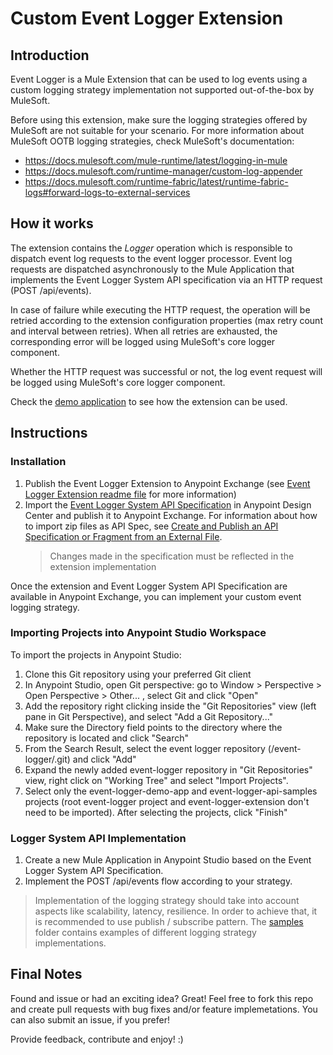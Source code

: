 # Custom Event Logger Extension

## Introduction

Event Logger is a Mule Extension that can be used to log events using a custom logging strategy implementation not supported out-of-the-box by MuleSoft.

Before using this extension, make sure the logging strategies offered by MuleSoft are not suitable for your scenario. For more information about MuleSoft OOTB logging strategies, check MuleSoft's documentation:

 - https://docs.mulesoft.com/mule-runtime/latest/logging-in-mule
 - https://docs.mulesoft.com/runtime-manager/custom-log-appender
 - https://docs.mulesoft.com/runtime-fabric/latest/runtime-fabric-logs#forward-logs-to-external-services

## How it works

The extension contains the *Logger* operation which is responsible to dispatch event log requests to the event logger processor. Event log requests are dispatched asynchronously to the Mule Application that implements the Event Logger System API specification via an HTTP request (POST /api/events).

In case of failure while executing the HTTP request, the operation will be retried according to the extension configuration properties (max retry count and interval between retries). When all retries are exhausted, the corresponding error will be logged using MuleSoft's core logger component.

Whether the HTTP request was successful or not, the log event request will be logged using MuleSoft's core logger component.

Check the [demo application](demo/event-logger-demo-app) to see how the extension can be used.

## Instructions

### Installation

1. Publish the Event Logger Extension to Anypoint Exchange (see [Event Logger Extension readme file](event-logger-extension/README.md) for more information)
2. Import the [Event Logger System API Specification](event-logger-api-spec/event-logger-sapi-v1.zip)  in Anypoint Design Center and publish it to Anypoint Exchange. For information about how to import zip files as API Spec, see [Create and Publish an API Specification or Fragment from an External File](https://docs.mulesoft.com/design-center/design-create-publish-api-specs-from-file). 
    > Changes made in the specification must be reflected in the extension implementation

Once the extension and Event Logger System API Specification are available in Anypoint Exchange, you can implement your custom event logging strategy.

### Importing Projects into Anypoint Studio Workspace

To import the projects in Anypoint Studio:

1. Clone this Git repository using your preferred Git client
2. In Anypoint Studio, open Git perspective: go to Window > Perspective > Open Perspective > Other... , select Git and click "Open"
3. Add the repository right clicking inside the "Git Repositories" view (left pane in Git Perspective), and select "Add a Git Repository..."
4. Make sure the Directory field points to the directory where the repository is located and click "Search"
5. From the Search Result, select the event logger repository (<directory>/event-logger/.git) and click "Add"
6. Expand the newly added event-logger repository in "Git Repositories" view, right click on "Working Tree" and select "Import Projects".
7. Select only the event-logger-demo-app and event-logger-api-samples projects (root event-logger project and event-logger-extension don't need to be imported). After selecting the projects, click "Finish" 

### Logger System API Implementation

1. Create a new Mule Application in Anypoint Studio based on the Event Logger System API Specification.
2. Implement the POST /api/events flow according to your strategy.

> Implementation of the logging strategy should take into account aspects like scalability, latency, resilience. In order to achieve that, it is recommended to use publish / subscribe pattern. The [samples](event-logger-api-impl-samples) folder contains examples of different logging strategy implementations.

## Final Notes

Found and issue or had an exciting idea? Great! Feel free to fork this repo and create pull requests with bug fixes and/or feature implemetations. You can also submit an issue, if you prefer!

Provide feedback, contribute and enjoy! :)
